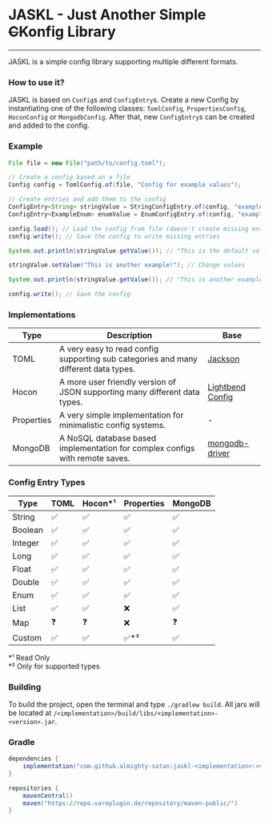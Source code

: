 # JASKL - Just Another Simple ~~C~~Konfig Library
___

JASKL is a simple config library supporting multiple different formats.

### How to use it?
JASKL is based on `Config`s and `ConfigEntry`s. 
Create a new Config by instantiating one of the following classes: 
`TomlConfig`, `PropertiesConfig`,  `HoconConfig` or `MongodbConfig`. 
After that, new `ConfigEntry`s can be created and added to the config.

### Example

```java
File file = new File("path/to/config.toml");

// Create a config based on a file
Config config = TomlConfig.of(file, "Config for example values");

// Create entries and add them to the config
ConfigEntry<String> stringValue = StringConfigEntry.of(config, "example.path.string", "An example String!", "This is the default value!");
ConfigEntry<ExampleEnum> enumValue = EnumConfigEntry.of(config, "example.path.enum", "An example String!", ExampleEnum.EXAMPLE);

config.load(); // Load the config from file (doesn't create missing entries)
config.write(); // Save the config to write missing entries

System.out.println(stringValue.getValue()); // "This is the default value!"

stringValue.setValue("This is another example!"); // Change values

System.out.println(stringValue.getValue()); // "This is another example!"

config.write(); // Save the config
```

### Implementations

| Type       | Description                                                                         | Base                                                                                 |
|------------|-------------------------------------------------------------------------------------|--------------------------------------------------------------------------------------|
| TOML       | A very easy to read config supporting sub categories and many different data types. | [Jackson](https://github.com/FasterXML/jackson)                                      |
| Hocon      | A more user friendly version of JSON supporting many different data types.          | [Lightbend Config](https://github.com/lightbend/config)                              |
| Properties | A very simple implementation for minimalistic config systems.                       | -                                                                                    |
| MongoDB    | A NoSQL database based implementation for complex configs with remote saves.        | [mongodb-driver](https://mvnrepository.com/artifact/org.mongodb/mongodb-driver-sync) |

### Config Entry Types
| Type    | TOML | Hocon*¹ | Properties | MongoDB |
|---------|------|---------|------------|---------|
| String  | ✅    | ✅       | ✅          | ✅       |
| Boolean | ✅    | ✅       | ✅          | ✅       |
| Integer | ✅    | ✅       | ✅          | ✅       |
| Long    | ✅    | ✅       | ✅          | ✅       |
| Float   | ✅    | ✅       | ✅          | ✅       |
| Double  | ✅    | ✅       | ✅          | ✅       |
| Enum    | ✅    | ✅       | ✅          | ✅       |
| List    | ✅    | ✅       | ❌          | ✅       |
| Map     | ❓    | ❓       | ❌          | ❓       |
| Custom  | ✅    | ✅       | ✅*²        | ✅       |

*¹ Read Only<br>
*² Only for supported types

### Building
To build the project, open the terminal and type `./gradlew build`. All jars will be located at `/<implementation>/build/libs/<implementation>-<version>.jar`.

### Gradle
```gradle
dependencies {
    implementation("com.github.almighty-satan:jaskl-<implementation>:<version>")
}

repositories {
    mavenCentral()
    maven("https://repo.varoplugin.de/repository/maven-public/")
}
```
